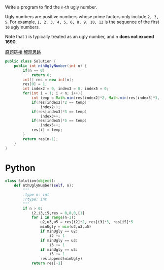 Write a program to find the `n`-th ugly number.

Ugly numbers are positive numbers whose prime factors only include `2, 3, 5`. For example, `1, 2, 3, 4, 5, 6, 8, 9, 10, 12` is the sequence of the first `10` ugly numbers.

Note that `1` is typically treated as an ugly number, and n **does not exceed 1690**.

[原题链接](https://leetcode.com/problems/ugly-number-ii/#/description)
[解题思路](https://my.oschina.net/Tsybius2014/blog/495962)


```java
public class Solution {
    public int nthUglyNumber(int n) {
        if(n == 0)
            return 0;
        int[] res = new int[n];
        res[0] = 1;
        int index2 = 0, index3 = 0, index5 = 0;
        for(int i = 1; i < n; i++){
            int temp = Math.min(res[index2]*2, Math.min(res[index3]*3, res[index5]*5));
            if(res[index2]*2 == temp)
                index2++;
            if(res[index3]*3 == temp)
                index3++;
            if(res[index5]*5 == temp)
                index5++;
            res[i] = temp;
        }
        return res[n-1];
    }
}
```

# Python
```python
class Solution(object):
    def nthUglyNumber(self, n):
        """
        :type n: int
        :rtype: int
        """
        if n > 0:
            i2,i3,i5,res = 0,0,0,[1]
            for i in range(n-1):
                u2,u3,u5 = res[i2]*2, res[i3]*3, res[i5]*5
                minUgly = min(u2,u3,u5)
                if minUgly == u2:
                    i2 += 1
                if minUgly == u3:
                    i3 += 1
                if minUgly == u5:
                    i5 += 1
                res.append(minUgly)
            return res[-1]
```
